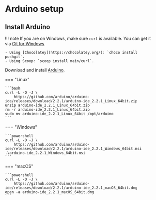 
# Arduino setup

## Install Arduino

!!! note
    If you are on Windows, make sure `curl` is available.
    You can get it via [Git for Windows](https://gitforwindows.org/).

    - Using [Chocolatey](https://chocolatey.org/): `choco install poshgit`.
    - Using Scoop: `scoop install main/curl`.

Download and install [Arduino](https://www.arduino.cc/).

=== "Linux"

    ```bash
    curl -L -O -J \
        https://github.com/arduino/arduino-ide/releases/download/2.2.1/arduino-ide_2.2.1_Linux_64bit.zip
    unzip arduino-ide_2.2.1_Linux_64bit.zip
    rm -r arduino-ide_2.2.1_Linux_64bit.zip
    sudo mv arduino-ide_2.2.1_Linux_64bit /opt/arduino
    ```

=== "Windows"

    ```powershell
    curl -L -O -J \
        https://github.com/arduino/arduino-ide/releases/download/2.2.1/arduino-ide_2.2.1_Windows_64bit.msi
    .\arduino-ide_2.2.1_Windows_64bit.msi
    ```

=== "macOS"

    ```powershell
    curl -L -O -J \
        https://github.com/arduino/arduino-ide/releases/download/2.2.1/arduino-ide_2.2.1_macOS_64bit.dmg
    open -a arduino-ide_2.2.1_macOS_64bit.dmg
    ```
